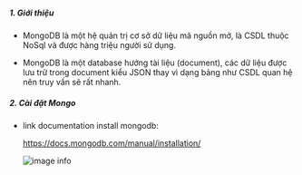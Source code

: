 ##### 1. Giới thiệu 
- MongoDB là một hệ quản trị cơ sở dữ liệu mã nguồn mở, là CSDL thuộc NoSql và được hàng triệu người sử dụng.

- MongoDB là một database hướng tài liệu (document), các dữ liệu được lưu trữ trong document kiểu JSON thay vì dạng bảng như CSDL quan hệ nên truy vấn sẽ rất nhanh.

##### 2. Cài đặt Mongo
- link documentation install mongodb:

  https://docs.mongodb.com/manual/installation/

  ![image info](https://firebasestorage.googleapis.com/v0/b/dev-web-app-551e1.appspot.com/o/img%2Fdbms-lab05%2Fmongodb.png?alt=media&token=6172d073-b786-4c1a-8031-2434abf14b0f)